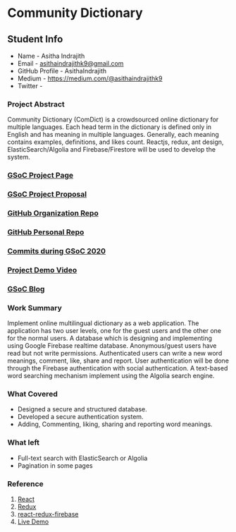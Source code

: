 # Community Dictionary

## Student Info

* Name - Asitha Indrajith	
* Email - asithaindrajithk9@gmail.com
* GitHub Profile - AsithaIndrajith
* Medium - https://medium.com/@asithaindrajithk9
* Twitter - 

### Project Abstract
Community Dictionary (ComDict) is a crowdsourced online dictionary for multiple languages. Each head term in the dictionary is defined only in English and has meaning in multiple languages. Generally, each meaning contains examples, definitions, and likes count. Reactjs, redux, ant design, ElasticSearch/Algolia and Firebase/Firestore will be used to develop the system.

### [GSoC Project Page](https://summerofcode.withgoogle.com/projects/#4583207351091200)

### [GSoC Project Proposal](https://drive.google.com/file/d/1RGADWgPIi_TXoSmAa-OH4SsziPY8Btf7/view?usp=sharing)

### [GitHub Organization Repo](https://github.com/scorelab/com-dictionary)

### [GitHub Personal Repo](https://github.com/AsithaIndrajith/com-dictionary)

### [Commits during GSoC 2020](https://github.com/scorelab/com-dictionary/commits?author=AsithaIndrajith)

### [Project Demo Video](https://drive.google.com/file/d/10UryK6zbm7EIxeJmQqgkI0TmIekRimC7/view?usp=sharing)

### [GSoC Blog](https://medium.com/@asithaindrajithk9/gsoc-memories-c7eb39675e34)

### Work Summary
Implement online multilingual dictionary as a web application. The application has two user levels, one for the guest users and the other one for the normal users. A database which is designing and implementing using Google Firebase realtime database. Anonymous/guest users have read but not write permissions. Authenticated users can write a new word meanings, comment, like, share and report. User authentication will be done through the Firebase authentication with social authentication. A text-based word searching mechanism implement using the Algolia search engine.

### What Covered
* Designed a secure and structured database.
* Developed a secure authentication system.
* Adding, Commenting, liking, sharing and reporting word meanings.

### What left
* Full-text search with ElasticSearch or Algolia
* Pagination in some pages

### Reference
1. [React](https://reactjs.org/)
2. [Redux](https://redux.js.org/)
3. [react-redux-firebase](https://react-redux-firebase.com/)
4. [Live Demo](https://community-dictionary-dev.web.app/)
